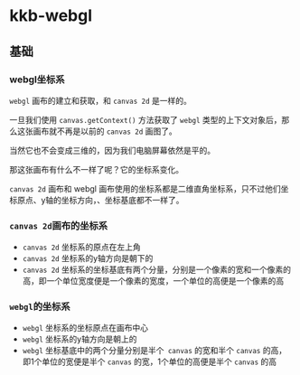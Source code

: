 # kkb-webgl

## 基础

### webgl坐标系

`webgl` 画布的建立和获取，和 `canvas 2d` 是一样的。

一旦我们使用 `canvas.getContext()` 方法获取了 `webgl` 类型的上下文对象后，那么这张画布就不再是以前的 `canvas 2d` 画图了。

当然它也不会变成三维的，因为我们电脑屏幕依然是平的。

那这张画布有什么不一样了呢？它的坐标系变化。

`canvas 2d` 画布和 webgl 画布使用的坐标系都是二维直角坐标系，只不过他们坐标原点、y轴的坐标方向，、坐标基底都不一样了。

### `canvas 2d`画布的坐标系

- `canvas 2d` 坐标系的原点在左上角
- `canvas 2d` 坐标系的y轴方向是朝下的
- `canvas 2d` 坐标系的坐标基底有两个分量，分别是一个像素的宽和一个像素的高，即一个单位宽度便是一个像素的宽度，一个单位的高便是一个像素的高


### `webgl`的坐标系

- `webgl` 坐标系的坐标原点在画布中心
- `webgl` 坐标系的y轴方向是朝上的
- `webgl` 坐标基底中的两个分量分别是半个` canvas` 的宽和半个 `canvas` 的高，即1个单位的宽便是半个 `canvas` 的宽，1个单位的高便是半个 `canvas` 的高
